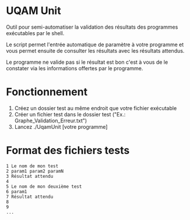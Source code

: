 UQAM Unit
=========

Outil pour semi-automatiser la validation des résultats des programmes exécutables par le shell.

Le script permet l'entrée automatique de paramètre à votre programme et vous permet ensuite de consulter les résultats avec les résultats attendus.

Le programme ne valide pas si le résultat est bon c'est à vous de le constater via les informations offertes par le programme.

Fonctionnement
==============
1. Créez un dossier test au même endroit que votre fichier exécutable
2. Créer un fichier test dans le dossier test ("Ex.: Graphe_Validation_Erreur.txt")
3. Lancez ./UqamUnit [votre programme]

Format des fichiers tests
=========================
```
1 Le nom de mon test
2 param1 param2 paramN
3 Résultat attendu
4
5 Le nom de mon deuxième test
6 param1
7 Résultat attendu
8
9
...
```
